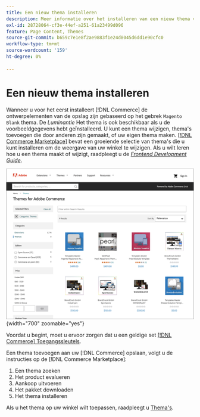 ```yaml
---
title: Een nieuw thema installeren
description: Meer informatie over het installeren van een nieuw thema voor uw Adobe Commerce- of Magento Open Source-winkel.
exl-id: 28728064-cf3e-44ef-a251-61a23499d096
feature: Page Content, Themes
source-git-commit: b659c7e1e8f2ae9883f1e24d8045d6dd1e90cfc0
workflow-type: tm+mt
source-wordcount: '159'
ht-degree: 0%

---
```


# Een nieuw thema installeren

Wanneer u voor het eerst installeert [!DNL Commerce] de ontwerpelementen van de opslag zijn gebaseerd op het gebrek `Magento Blank` thema. De _Luminantie_ Het thema is ook beschikbaar als u de voorbeeldgegevens hebt geïnstalleerd. U kunt een thema wijzigen, thema&#39;s toevoegen die door anderen zijn gemaakt, of uw eigen thema maken. [[!DNL Commerce Marketplace]](../getting-started/commerce-marketplace.md) bevat een groeiende selectie van thema&#39;s die u kunt installeren om de weergave van uw winkel te wijzigen. Als u wilt leren hoe u een thema maakt of wijzigt, raadpleegt u de [_Frontend Development Guide_](https://developer.adobe.com/commerce/frontend-core/guide/).

![[!DNL Commerce Marketplace]](./assets/marketplace-themes.png){width="700" zoomable="yes"}

Voordat u begint, moet u ervoor zorgen dat u een geldige set [[!DNL Commerce] Toegangssleutels](https://experienceleague.adobe.com/docs/commerce-operations/installation-guide/prerequisites/authentication-keys.html).

Een thema toevoegen aan uw [!DNL Commerce] opslaan, volgt u de instructies op de [!DNL Commerce Marketplace]:

1. Een thema zoeken
1. Het product evalueren
1. Aankoop uitvoeren
1. Het pakket downloaden
1. Het thema installeren

Als u het thema op uw winkel wilt toepassen, raadpleegt u [Thema&#39;s](themes.md).
